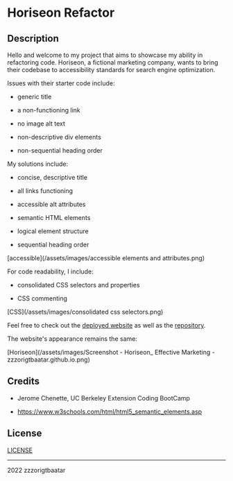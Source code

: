 # Horiseon Refactor

## Description 

Hello and welcome to my project that aims to showcase my ability in refactoring code. 
Horiseon, a fictional marketing company, wants to bring their codebase to accessibility standards for search engine optimization.

Issues with their starter code include:

- generic title

- a non-functioning link

- no image alt text

- non-descriptive div elements

- non-sequential heading order

My solutions include:

- concise, descriptive title

- all links functioning

- accessible alt attributes 

- semantic HTML elements

- logical element structure

- sequential heading order

[accessible](/assets/images/accessible elements and attributes.png)

For code readability, I include:

- consolidated CSS selectors and properties

- CSS commenting

[CSS](/assets/images/consolidated css selectors.png)

Feel free to check out the [deployed website](https://zzzorigtbaatar.github.io/Horiseon-Refactor/) as well as the [repository](https://github.com/zzzorigtbaatar/Horiseon-Refactor).


The website's appearance remains the same:

[Horiseon](/assets/images/Screenshot - Horiseon_ Effective Marketing - zzzorigtbaatar.github.io.png)


## Credits

* Jerome Chenette, UC Berkeley Extension Coding BootCamp

* https://www.w3schools.com/html/html5_semantic_elements.asp


## License

[LICENSE](/LICENSE)

---

2022 zzzorigtbaatar